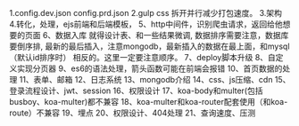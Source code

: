 1.config.dev.json config.prd.json
2.gulp css 拆开并行减少打包速度。
3.架构
4.转化，处理，ejs前端和后端模板，
5、http中间件，识别爬虫请求，返回给他想要的页面
6、数据入库 就得设计表、和一些结果微调, 数据排序需要注意，数据库要倒序排, 最新的最后插入，注意mongodb，最新插入的数据在最上面，和mysql（默认id排序时）
    相反的。这里一定要注意顺序。
7、deploy脚本升级
8、自定义实现分页器
9、es6的语法处理，箭头函数可能在前端会报错
10、首页数据的处理
11、表单、邮箱
12、日志系统
13、mongodb介绍
14、css、js压缩、cdn
15、登录流程设计、jwt、session
16、权限设计
17、koa-body和multer(包括busboy、koa-multer)都不兼容
18、koa-multer和koa-router配套使用（和koa-route）不兼容
19、埋点
20、权限设计、404处理
21、查询速度、压测
